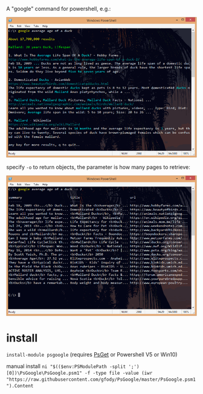 A "google" command for powershell, e.g.:

![Screenshot](screenshot.png)

specify `-o` to return objects, the parameter is how many pages to retrieve:

![Screenshot](screenshot2.png)

# install #
```install-module psgoogle``` (requires [PsGet](http://psget.net) or Powershell V5 or Win10)

manual install
```ni "$(($env:PSModulePath -split ';')[0])\PsGoogle\PsGoogle.psm1" -f -type file -value (iwr "https://raw.githubusercontent.com/gfody/PsGoogle/master/PsGoogle.psm1").Content```

